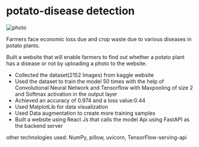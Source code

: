 # potato-disease detection




![photo](https://user-images.githubusercontent.com/96381612/209697522-1348152c-eddf-44b5-8557-0c7cf1aabcc8.png)




Farmers face economic loss due and crop waste due to various diseases in potato plants.

Built a website that will enable farmers to find out whether a potato plant has a disease or not by uploading a photo to the website.

- Collected the dataset(2152 Images) from kaggle website
- Used the dataset to train the model 50 times with the help of Convolutional Neural Network and Tensorflow with Maxpooling of size 2 and Softmax activation in the output layer
- Achieved an accuracy of 0.974 and a loss value:0.44
- Used MatplotLib for data visualization 
- Used Data augmentation to create more training samples
- Built a website using React Js that calls the model Api using FastAPI as the backend server

other technologies used: NumPy, pillow, uvicorn, TensorFlow-serving-api
